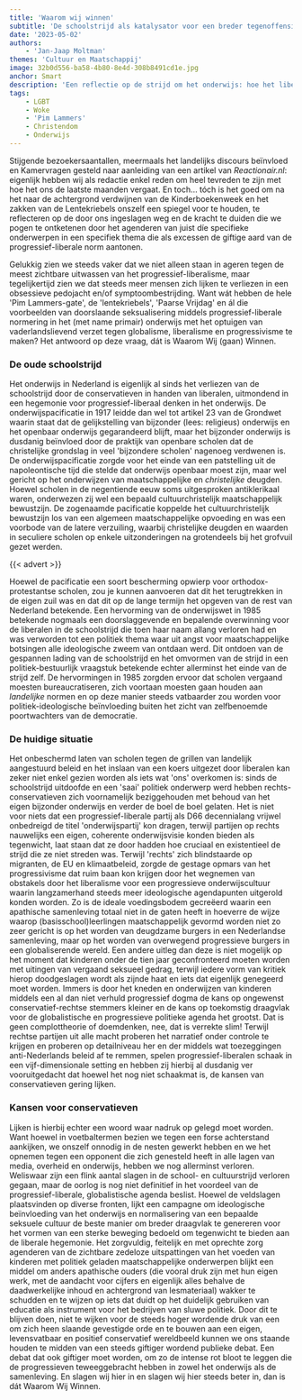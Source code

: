 ```yaml
---
title: 'Waarom wij winnen'
subtitle: 'De schoolstrijd als katalysator voor een breder tegenoffensief'
date: '2023-05-02'
authors:
    - 'Jan-Jaap Moltman'
themes: 'Cultuur en Maatschappij'
image: 32b0d556-ba58-4b80-8e4d-308b8491cd1e.jpg
anchor: Smart
description: 'Een reflectie op de strijd om het onderwijs: hoe het liberalisme de progressieve hegemonie in het onderwijs mogelijk maakte en waarom conservatieven moeten vechten voor hun eigen visie. Het agenderen van excessen in het onderwijs als politieke instrument en het bouwen aan een eigen conservatief wereldbeeld zijn cruciaal in deze strijd.'
tags:
    - LGBT
    - Woke
    - 'Pim Lammers'
    - Christendom
    - Onderwijs
---
```


Stijgende bezoekersaantallen, meermaals het landelijks discours beïnvloed en Kamervragen gesteld naar aanleiding van een artikel van _Reactionair.nl_: eigenlijk hebben wij als redactie enkel reden om heel tevreden te zijn met hoe het ons de laatste maanden vergaat. En toch… tóch is het goed om na het naar de achtergrond verdwijnen van de Kinderboekenweek en het zakken van de Lentekriebels onszelf een spiegel voor te houden, te reflecteren op de door ons ingeslagen weg en de kracht te duiden die we pogen te ontketenen door het agenderen van juist díe specifieke onderwerpen in een specifiek thema die als excessen de giftige aard van de progressief-liberale norm aantonen.

Gelukkig zien we steeds vaker dat we niet alleen staan in ageren tegen de meest zichtbare uitwassen van het progressief-liberalisme, maar tegelijkertijd zien we dat steeds meer mensen zich lijken te verliezen in een obsessieve pedojacht en/of symptoombestrijding. Want wát hebben de hele 'Pim Lammers-gate', de 'lentekriebels', 'Paarse Vrijdag' en ál die voorbeelden van doorslaande seksualisering middels progressief-liberale normering in het (met name primair) onderwijs met het optuigen van vaderlandslievend verzet tegen globalisme, liberalisme en progressivisme te maken? Het antwoord op deze vraag, dát is Waarom Wij (gaan) Winnen. 

### De oude schoolstrijd
 
Het onderwijs in Nederland is eigenlijk al sinds het verliezen van de schoolstrijd door de conservatieven in handen van liberalen, uitmondend in een hegemonie voor progressief-liberaal denken in het onderwijs. De onderwijspacificatie in 1917 leidde dan wel tot artikel 23 van de Grondwet waarin staat dat de gelijkstelling van bijzonder (lees: religieus) onderwijs en het openbaar onderwijs gegarandeerd blijft, maar het bijzonder onderwijs is dusdanig beïnvloed door de praktijk van openbare scholen dat de christelijke grondslag in veel 'bijzondere scholen' nagenoeg verdwenen is. De onderwijspacificatie zorgde voor het einde van een patstelling uit de napoleontische tijd die stelde dat onderwijs openbaar moest zijn, maar wel gericht op het onderwijzen van maatschappelijke en _christelijke_ deugden. Hoewel scholen in de negentiende eeuw soms uitgesproken antiklerikaal waren, onderwezen zij wel een bepaald cultuurchristelijk maatschappelijk bewustzijn. De zogenaamde pacificatie koppelde het cultuurchristelijk bewustzijn los van een algemeen maatschappelijke opvoeding en was een voorbode van de latere verzuiling, waarbij christelijke deugden en waarden in seculiere scholen op enkele uitzonderingen na grotendeels bij het grofvuil gezet werden. 

{{< advert >}}

Hoewel de pacificatie een soort bescherming opwierp voor orthodox-protestantse scholen, zou je kunnen aanvoeren dat dit het terugtrekken in de eigen zuil was en dat dit op de lange termijn het opgeven van de rest van Nederland betekende. Een hervorming van de onderwijswet in 1985 betekende nogmaals een doorslaggevende en bepalende overwinning voor de liberalen in de schoolstrijd die toen haar naam allang verloren had en was verworden tot een politiek thema waar uit angst voor maatschappelijke botsingen alle ideologische zweem van ontdaan werd. Dit ontdoen van de gespannen lading van de schoolstrijd en het omvormen van de strijd in een politiek-bestuurlijk vraagstuk betekende echter allerminst het einde van de strijd zelf. De hervormingen in 1985 zorgden ervoor dat scholen vergaand moesten bureaucratiseren, zich voortaan moesten gaan houden aan _landelijke_ normen en op deze manier steeds vatbaarder zou worden voor politiek-ideologische beïnvloeding buiten het zicht van zelfbenoemde poortwachters van de democratie.

### De huidige situatie 
 
Het onbeschermd laten van scholen tegen de grillen van landelijk aangestuurd beleid en het inslaan van een koers uitgezet door liberalen kan zeker niet enkel gezien worden als iets wat 'ons' overkomen is: sinds de schoolstrijd uitdoofde en een 'saai' politiek onderwerp werd hebben rechts-conservatieven zich voornamelijk beziggehouden met behoud van het eigen bijzonder onderwijs en verder de boel de boel gelaten. Het is niet voor niets dat een progressief-liberale partij als D66 decennialang vrijwel onbedreigd de titel 'onderwijspartij' kon dragen, terwijl partijen op rechts nauwelijks een eigen, coherente onderwijsvisie konden bieden als tegenwicht, laat staan dat ze door hadden hoe cruciaal en existentieel de strijd die ze niet streden was. Terwijl 'rechts' zich blindstaarde op migranten, de EU en klimaatbeleid, zorgde de gestage opmars van het progressivisme dat ruim baan kon krijgen door het wegnemen van obstakels door het liberalisme voor een progressieve onderwijscultuur waarin langzamerhand steeds meer ideologische agendapunten uitgerold konden worden. Zo is de ideale voedingsbodem gecreëerd waarin een apathische samenleving totaal niet in de gaten heeft in hoeverre de wijze waarop (basisschool)leerlingen maatschappelijk gevormd worden niet zo zeer gericht is op het worden van deugdzame burgers in een Nederlandse samenleving, maar op het worden van overwegend progressieve burgers in een globaliserende wereld. Een andere uitleg dan deze is niet mogelijk op het moment dat kinderen onder de tien jaar geconfronteerd moeten worden met uitingen van vergaand seksueel gedrag, terwijl iedere vorm van kritiek hierop doodgeslagen wordt als zijnde haat en iets dat eigenlijk genegeerd moet worden. Immers is door het kneden en onderwijzen van kinderen middels een al dan niet verhuld progressief dogma de kans op ongewenst conservatief-rechtse stemmers kleiner en de kans op toekomstig draagvlak voor de globalistische en progressieve politieke agenda het grootst. Dat is geen complottheorie of doemdenken, nee, dat is verrekte slim! Terwijl rechtse partijen uit alle macht proberen het narratief onder controle te krijgen en proberen op detailniveau her en der middels wat toezeggingen anti-Nederlands beleid af te remmen, spelen progressief-liberalen schaak in een vijf-dimensionale setting en hebben zij hierbij al dusdanig ver vooruitgedacht dat hoewel het nog niet schaakmat is, de kansen van conservatieven gering lijken.  

### Kansen voor conservatieven
 
Lijken is hierbij echter een woord waar nadruk op gelegd moet worden. Want hoewel in voetbaltermen bezien we tegen een forse achterstand aankijken, we onszelf onnodig in de nesten gewerkt hebben en we het opnemen tegen een opponent die zich genesteld heeft in alle lagen van media, overheid en onderwijs, hebben we nog allerminst verloren. Weliswaar zijn een flink aantal slagen in de school- en cultuurstrijd verloren gegaan, maar de oorlog is nog niet definitief in het voordeel van de progressief-liberale, globalistische agenda beslist. Hoewel de veldslagen plaatsvinden op diverse fronten, lijkt een campagne om ideologische beïnvloeding van het onderwijs en normalisering van een bepaalde seksuele cultuur de beste manier om breder draagvlak te genereren voor het vormen van een sterke beweging bedoeld om tegenwicht te bieden aan de liberale hegemonie. Het zorgvuldig, feitelijk en met oprechte zorg agenderen van de zichtbare zedeloze uitspattingen van het voeden van kinderen met politiek geladen maatschappelijke onderwerpen blijkt een middel om anders apathische ouders (die vooral druk zijn met hun eigen werk, met de aandacht voor cijfers en eigenlijk alles behalve de daadwerkelijke inhoud en achtergrond van lesmateriaal) wakker te schudden en te wijzen op iets dat duidt op het duidelijk gebruiken van educatie als instrument voor het bedrijven van sluwe politiek. Door dit te blijven doen, niet te wijken voor de steeds hoger wordende druk van een om zich heen slaande gevestigde orde en te bouwen aan een eigen, levensvatbaar en positief conservatief wereldbeeld kunnen we ons staande houden te midden van een steeds giftiger wordend publieke debat. Een debat dat ook giftiger moet worden, om zo de intense rot bloot te leggen die de progressieven teweeggebracht hebben in zowel het onderwijs als de samenleving. En slagen wij hier in en slagen wij hier steeds beter in, dan is dát Waarom Wij Winnen.
